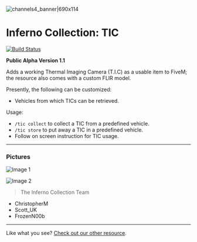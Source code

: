 ![channels4_banner|690x114](https://i.ibb.co/CHMD8y6/channels4-banner.jpg) 
# Inferno Collection: TIC
[![Build Status](https://travis-ci.com/inferno-collection/TIC.svg?branch=master)](https://travis-ci.com/inferno-collection/TIC)

__Public Alpha Version 1.1__

Adds a working Thermal Imaging Camera (T.I.C) as a usable item to FiveM; the resource also comes with a custom FLIR model.

Presently, the following can be customized:
- Vehicles from which TICs can be retrieved.

Usage:
- `/tic collect` to collect a TIC from a predefined vehicle.
- `/tic store` to put away a TIC in a predefined vehicle.
- Follow on screen instruction for TIC usage.

***
### Pictures
![Image 1](https://i.ibb.co/zPHXPx7/image.png)

![Image 2](https://i.ibb.co/0QjwhQS/image.png)

> The Inferno Collection Team
* ChristopherM
* Scott_UK 
* FrozenN00b
***
Like what you see? [Check out our other resource](https://inferno-collection.com/resources).